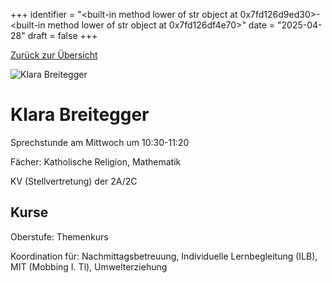 
+++
identifier = "<built-in method lower of str object at 0x7fd126d9ed30>-<built-in method lower of str object at 0x7fd126df4e70>"
date = "2025-04-28"
draft = false
+++

 [Zurück zur Übersicht](/schule/personen/)

<div class="row">
<div class="column">
<img src="/images/personal/Breitegger.jpg" alt="Klara Breitegger"> 
</div>
<div class="column">

# Klara Breitegger

Sprechstunde am Mittwoch um 10:30-11:20

Fächer: Katholische Religion,  Mathematik



KV (Stellvertretung) der 2A/2C

## Kurse



Oberstufe: Themenkurs

Koordination für: Nachmittagsbetreuung, Individuelle Lernbegleitung (ILB), MIT (Mobbing I. Tl), Umwelterziehung

</div>
</div> 

